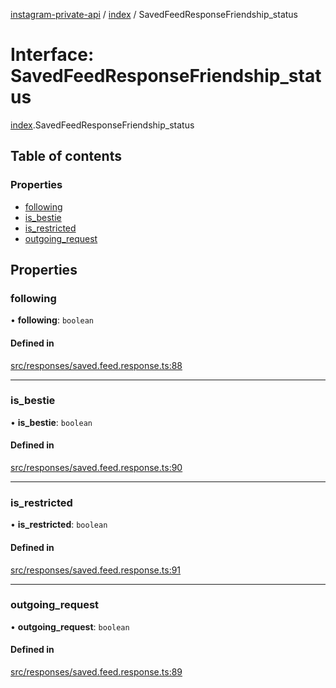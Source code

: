[instagram-private-api](../../README.md) / [index](../../modules/index.md) / SavedFeedResponseFriendship_status

# Interface: SavedFeedResponseFriendship\_status

[index](../../modules/index.md).SavedFeedResponseFriendship_status

## Table of contents

### Properties

- [following](SavedFeedResponseFriendship_status.md#following)
- [is\_bestie](SavedFeedResponseFriendship_status.md#is_bestie)
- [is\_restricted](SavedFeedResponseFriendship_status.md#is_restricted)
- [outgoing\_request](SavedFeedResponseFriendship_status.md#outgoing_request)

## Properties

### following

• **following**: `boolean`

#### Defined in

[src/responses/saved.feed.response.ts:88](https://github.com/Nerixyz/instagram-private-api/blob/0e0721c/src/responses/saved.feed.response.ts#L88)

___

### is\_bestie

• **is\_bestie**: `boolean`

#### Defined in

[src/responses/saved.feed.response.ts:90](https://github.com/Nerixyz/instagram-private-api/blob/0e0721c/src/responses/saved.feed.response.ts#L90)

___

### is\_restricted

• **is\_restricted**: `boolean`

#### Defined in

[src/responses/saved.feed.response.ts:91](https://github.com/Nerixyz/instagram-private-api/blob/0e0721c/src/responses/saved.feed.response.ts#L91)

___

### outgoing\_request

• **outgoing\_request**: `boolean`

#### Defined in

[src/responses/saved.feed.response.ts:89](https://github.com/Nerixyz/instagram-private-api/blob/0e0721c/src/responses/saved.feed.response.ts#L89)
